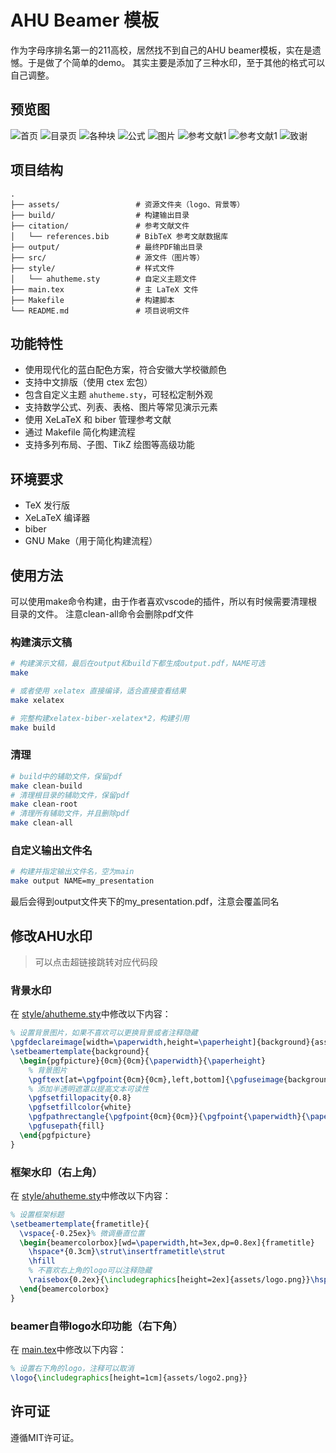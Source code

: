 # AHU Beamer 模板

作为字母序排名第一的211高校，居然找不到自己的AHU beamer模板，实在是遗憾。于是做了个简单的demo。
其实主要是添加了三种水印，至于其他的格式可以自己调整。

## 预览图

![首页](assets/preview/home.jpg)
![目录页](assets/preview/toc.jpg)
![各种块](assets/preview/blocks.jpg)
![公式](assets/preview/formula.jpg)
![图片](assets/preview/imgs.jpg)
![参考文献1](assets/preview/bib1.jpg)
![参考文献1](assets/preview/bib2.jpg)
![致谢](assets/preview/thanks.jpg)

## 项目结构

```
.
├── assets/                 # 资源文件夹（logo、背景等）
├── build/                  # 构建输出目录
├── citation/               # 参考文献文件
│   └── references.bib      # BibTeX 参考文献数据库
├── output/                 # 最终PDF输出目录
├── src/                    # 源文件（图片等）
├── style/                  # 样式文件
│   └── ahutheme.sty        # 自定义主题文件
├── main.tex                # 主 LaTeX 文件
├── Makefile                # 构建脚本
└── README.md               # 项目说明文件
```

## 功能特性

- 使用现代化的蓝白配色方案，符合安徽大学校徽颜色
- 支持中文排版（使用 ctex 宏包）
- 包含自定义主题 `ahutheme.sty`，可轻松定制外观
- 支持数学公式、列表、表格、图片等常见演示元素
- 使用 XeLaTeX 和 biber 管理参考文献
- 通过 Makefile 简化构建流程
- 支持多列布局、子图、TikZ 绘图等高级功能

## 环境要求

- TeX 发行版
- XeLaTeX 编译器
- biber
- GNU Make（用于简化构建流程）

## 使用方法

可以使用make命令构建，由于作者喜欢vscode的插件，所以有时候需要清理根目录的文件。
注意clean-all命令会删除pdf文件

### 构建演示文稿

```bash
# 构建演示文稿，最后在output和build下都生成output.pdf，NAME可选
make

# 或者使用 xelatex 直接编译，适合直接查看结果
make xelatex

# 完整构建xelatex-biber-xelatex*2，构建引用
make build
```

### 清理

```bash
# build中的辅助文件，保留pdf
make clean-build
# 清理根目录的辅助文件，保留pdf
make clean-root
# 清理所有辅助文件，并且删除pdf
make clean-all
```

### 自定义输出文件名

```bash
# 构建并指定输出文件名，空为main
make output NAME=my_presentation
```

最后会得到output文件夹下的my_presentation.pdf，注意会覆盖同名

## 修改AHU水印

> 可以点击超链接跳转对应代码段

### 背景水印

在 [style/ahutheme.sty](style/ahutheme.sty#L14)中修改以下内容：

```tex
% 设置背景图片，如果不喜欢可以更换背景或者注释隐藏
\pgfdeclareimage[width=\paperwidth,height=\paperheight]{background}{assets/background.pdf}
\setbeamertemplate{background}{
  \begin{pgfpicture}{0cm}{0cm}{\paperwidth}{\paperheight}
    % 背景图片
    \pgftext[at=\pgfpoint{0cm}{0cm},left,bottom]{\pgfuseimage{background}}
    % 添加半透明遮罩以提高文本可读性
    \pgfsetfillopacity{0.8}
    \pgfsetfillcolor{white}
    \pgfpathrectangle{\pgfpoint{0cm}{0cm}}{\pgfpoint{\paperwidth}{\paperheight}}
    \pgfusepath{fill}
  \end{pgfpicture}
}
```

### 框架水印（右上角）

在 [style/ahutheme.sty](style/ahutheme.sty#L58)中修改以下内容：

```tex
% 设置框架标题
\setbeamertemplate{frametitle}{
  \vspace{-0.25ex}% 微调垂直位置
  \begin{beamercolorbox}[wd=\paperwidth,ht=3ex,dp=0.8ex]{frametitle}
    \hspace*{0.3cm}\strut\insertframetitle\strut
    \hfill
    % 不喜欢右上角的logo可以注释隐藏
    \raisebox{0.2ex}{\includegraphics[height=2ex]{assets/logo.png}}\hspace*{0.4cm}
  \end{beamercolorbox}
}
```

### beamer自带logo水印功能（右下角）

在 [main.tex](main.tex#L22)中修改以下内容：

```tex
% 设置右下角的logo，注释可以取消
\logo{\includegraphics[height=1cm]{assets/logo2.png}}
```

## 许可证

遵循MIT许可证。
